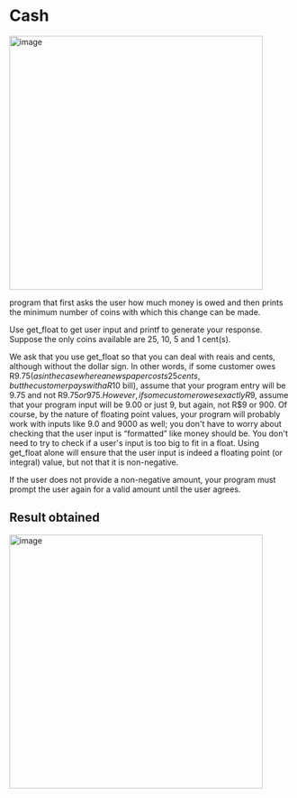# Cash

<img width="450" alt="image" src="https://github.com/LeonardoSzervinski/CS50/assets/99694844/0028e0a6-3e42-402c-aecd-22054242faee">

 program that first asks the user how much money is owed and then prints the minimum number of coins with which this change can be made.

Use get_float to get user input and printf to generate your response. Suppose the only coins available are 25, 10, 5 and 1 cent(s).

We ask that you use get_float so that you can deal with reais and cents, although without the dollar sign. In other words, if some customer owes R$9.75 (as in the case where a newspaper costs 25 cents, but the customer pays with a R$10 bill), assume that your program entry will be 9.75 and not R$9.75 or 975 . However, if some customer owes exactly R$9, assume that your program input will be 9.00 or just 9, but again, not R$9 or 900. Of course, by the nature of floating point values, your program will probably work with inputs like 9.0 and 9000 as well; you don't have to worry about checking that the user input is “formatted” like money should be.
You don't need to try to check if a user's input is too big to fit in a float. Using get_float alone will ensure that the user input is indeed a floating point (or integral) value, but not that it is non-negative.

If the user does not provide a non-negative amount, your program must prompt the user again for a valid amount until the user agrees.


## Result obtained
<img width="450" alt="image" src="https://github.com/LeonardoSzervinski/CS50/assets/99694844/f8223abe-184d-4876-8c5d-5e8b13723508">

